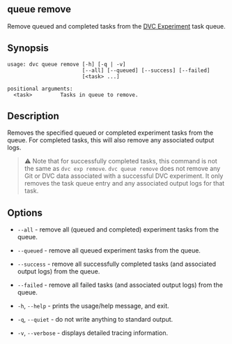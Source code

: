 ## queue remove

Remove queued and completed tasks from the
[DVC Experiment](/doc/user-guide/experiment-management/experiments-overview)
task queue.

## Synopsis

```usage
usage: dvc queue remove [-h] [-q | -v]
                        [--all] [--queued] [--success] [--failed]
                        [<task> ...]

positional arguments:
  <task>         Tasks in queue to remove.
```

## Description

Removes the specified queued or completed experiment tasks from the queue. For
completed tasks, this will also remove any associated output logs.

> ⚠️ Note that for successfully completed tasks, this command is not the same as
> `dvc exp remove`. `dvc queue remove` does not remove any Git or DVC data
> associated with a successful DVC experiment. It only removes the task queue
> entry and any associated output logs for that task.

## Options

- `--all` - remove all (queued and completed) experiment tasks from the queue.

- `--queued` - remove all queued experiment tasks from the queue.

- `--success` - remove all successfully completed tasks (and associated output
  logs) from the queue.

- `--failed` - remove all failed tasks (and associated output logs) from the
  queue.

- `-h`, `--help` - prints the usage/help message, and exit.

- `-q`, `--quiet` - do not write anything to standard output.

- `-v`, `--verbose` - displays detailed tracing information.
